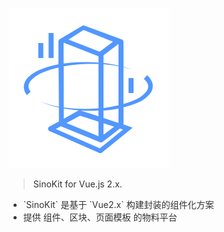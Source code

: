 <!--
 * @Author: your name
 * @Date: 2020-09-28 21:25:40
 * @LastEditTime: 2020-09-28 21:28:18
 * @LastEditors: Please set LastEditors
 * @Description: In User Settings Edit
 * @FilePath: \docs\_coverpage.md
-->
<!--  封面  -->

![logo](_media/vue.svg)

<blockquote>
  <p style="color:#333;">SinoKit for Vue.js 2.x.</p>
</blockquote>

<ul style="color:#333">
  <li>`SinoKit` 是基于 `Vue2.x` 构建封装的组件化方案</li>
  <li>提供 组件、区块、页面模板 的物料平台</li>
</ul>

<p id="cover-nav">
  <a href="#/base-quickstart">
    <span class="arrow"></span>
  </a>
</p>

